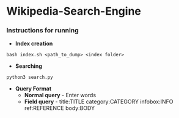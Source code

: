 # Wikipedia-Search-Engine
### Instructions for running
* **Index creation**
```
bash index.sh <path_to_dump> <index folder>
```
* **Searching**
```
python3 search.py
```
* **Query Format**
  * **Normal query** - Enter words
  * **Field query** - title:TITLE category:CATEGORY infobox:INFO ref:REFERENCE body:BODY
